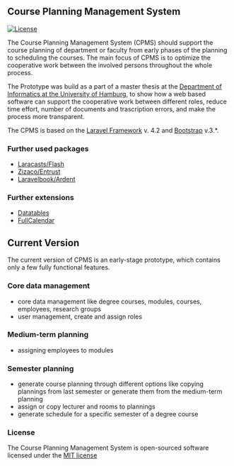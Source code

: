 ## Course Planning Management System
 [![License](https://poser.pugx.org/laravel/framework/license.png)](https://packagist.org/packages/laravel/framework)

The Course Planning Management System (CPMS) should support the course planning of department or faculty from early phases of the planning to scheduling the courses. The main focus of CPMS is to optimize the cooperative work between the involved persons throughout the whole process.

The Prototype was build as a part of a master thesis at the [Department of Informatics at the University of Hamburg](www.inf.uni-hamburg.de), to show how a web based software can support the cooperative work between different roles, reduce time effort, number of documents and trascription errors, and make the process more transparent.

The CPMS is based on the [Laravel Framework](http://laravel.com) v. 4.2 and [Bootstrap](https://github.com/twbs/bootstrap) v.3.*.
### Further used packages

- [Laracasts/Flash](https://github.com/laracasts/flash)
- [Zizaco/Entrust](https://github.com/zizaco/entrust)
- [Laravelbook/Ardent](https://github.com/laravelbook/ardent)

### Further extensions
- [Datatables](http://www.datatables.net/)
- [FullCalendar](http://fullcalendar.io/)

## Current Version

The current version of CPMS is an early-stage prototype, which contains only a few fully functional features.

### Core data management
- core data management like degree courses, modules, courses, employees, research groups
- user management, create and assign roles

### Medium-term planning
- assigning employees to modules

### Semester planning
-  generate course planning through different options like copying plannings from last semester or generate them from the medium-term planning
-  assign or copy lecturer and rooms to plannings
-  generate schedule for a specific semester of a degree course

### License

The Course Planning Management System is open-sourced software licensed under the [MIT license](http://opensource.org/licenses/MIT)
